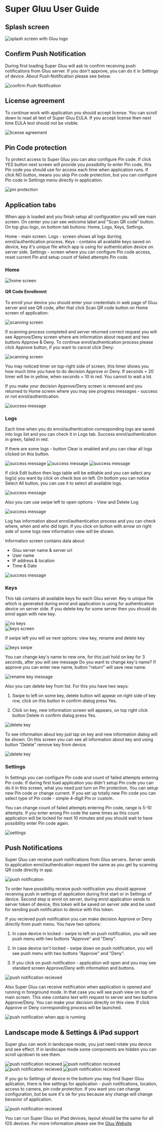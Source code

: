 # Super Gluu User Guide
## Splash screen
![splash screen with Gluu logo](../img/user-guide/launch_screen.jpg)

## Confirm Push Notification

During first loading Super Gluu will ask to confirm receiving push notifications from Gluu server. If you don't approve, you can do it in Settings of device. About Push Notification please see below.

![confirm Push Notification](../img/user-guide/push_notification_approve.jpg)

## License agreement

To continue work with application you should accept license. You can scroll down to read all text of Super Gluu EULA. If you accept license then next time EULA text should not be visible.

![license agreement](../img/user-guide/license_agreement.jpg)

## Pin Code protection

To protect access to Super Gluu you can also configure Pin code. If click YES button next screen will provide you possibility to enter Pin code, this Pin code you should use for access each time when application runs. If click NO button, means you skip Pin code protection, but you can configure Pin code in Settings menu directly in application.

![pin protection](../img/user-guide/pin_protection.jpg)

## Application tabs

When app is loaded and you finish setup all configuration you will see main screen. On center you can see welcome label and "Scan QR code" button. On top gluu logo, on bottom tab buttons: Home, Logs, Keys, Settings.

Home - main screen.
Logs - screen shows all logs durring enrol/authentication process.
Keys - contains all available keys saved on device, key it's unique file which app is using for authentication device on server side.
Settings - screen where you can configure Pin code access, reset current Pin and setup count of failed attempts Pin code.

### Home

![home screen](../img/user-guide/main_screen.jpg)

#### QR Code Enrollemnt

To enroll your device you should enter your credentials in web page of Gluu server and see QR code, after that click Scan QR code button on Home screen of application:

![scanning screen](../img/user-guide/scanning.jpg)

If scanning process completed and server returned correct request you will see Approve/Deny screen where are information about request and two buttons Approve & Deny. To continue enrol/authentication process please click Approve button, if you want to cancel click Deny:

![scanning screen](../img/user-guide/approve_deny_screen.jpg)

You may noticed timer on top-right side of screen, this timer shows you how much time you have to do decision Approve or Deny. If seconds = 20 timer will be in yellow, when seconds = 10 in red. You cannot to wait a lot.

If you make your decision Approve/Deny screen is removed and you returned to Home screen where you may see progress messages - success or not enrol/authentication.

![success message](../img/user-guide/success_message.jpg)

### Logs

Each time when you do enrol/authentication corresponding logs are saved into logs list and you can check it in Logs tab. Success enrol/authentication in green, failed in red. 

If there are some logs - button Clear is enabled and you can clear all logs clicked on this button.

![success message](../img/user-guide/no_logs.jpg) 
![success message](../img/user-guide/logs_screen.jpg) 
![success message](../img/user-guide/clear_logs_message.jpg)

If click Edit button then logs table will be editable and you can select any log(s) you want by click on check box on left. On bottom you can notice Select All button, you can use it to select all available logs.

![success message](../img/user-guide/editing_logs.jpg)

Also you can use swipe left to open options - View and Delete Log

![success message](../img/user-guide/editing_logs2.jpg)

Log has information about enrol/authentication process and you can check where, when and who did login. If you click on button with arrow on right side of some logs new information view will be shown.

Information screen contains data about:

- Gluu server name & server url
- User name
- IP address & location
- Time & Date

![success message](../img/user-guide/log_info.jpg)

### Keys

This tab contains all available keys for each Gluu server. Key is unique file which is generated during enrol and application is using for authentication device on server side. If you delete key for some server then you should do enrol again with new key.

![no keys](../img/user-guide/no_keys.jpg)   
![keys screen](../img/user-guide/keys_screen.jpg)

If swipe left you will se next options: view key, rename and delete key

![keys swipe](../img/user-guide/delete_key.jpg)

You can change key's name to new one, for this just hold on key for 3 seconds, after you will see message Do you want to change key's name? If approve you can enter new name, button "return" will save new name.

![rename key message](../img/user-guide/rename_key_message.jpg)

Also you can delete key from list. For this you have two ways:

1) Swipe to left on some key, delete button will appear on right side of key row, click on this button in confirm dialog press Yes.

2) Click on key, new information screen will appears, on top right click button Delete in confirm dialog press Yes.

![delete key](../img/user-guide/delete_key_alert.jpg)

To see information about key just tap on key and new information dialog will be shown. On this screen you can see all information about key and using button "Delete" remove key from device.

![delete key](../img/user-guide/key_info.jpg)

### Settings

In Settings you can configure Pin code and count of failed attempts entering Pin code.
If during first load application you didn't setup Pin code you can do it in this screen, what you need just turn on Pin protection. You can setup new Pin code or change current. If you set up totally new Pin code you can select type of Pin code - simple 4-digit Pin or custom.

You can change count of failed attempts entering Pin code, range is 5-10 attempts. If you enter wrong Pin code the same times as this count application will be locked for next 10 minutes and you should wait to have possibility enter Pin code again.

![settings](../img/user-guide/settings_1.jpg)


## Push Notifications

Super Gluu can receive push notifications from Gluu servers. Server sends to application enrol/authentication request the same as you get by scanning QR code directly in app. 

![push notification](../img/user-guide/push_recieved.jpg)

To order have possibility receive push notification you should approve receiving push in settings of application during first start or in Settings of device. Second step is enrol on server, during enrol application sends to server token of device, this token will be saved on server side and be used for sending push notification to device with this token.

If you recieved push notification you can make decision Approve or Deny directly from push menu. You have two options:

1) In case device in locked - swipe to left on push notification, you will see push menu with two buttons "Approve" and "Deny".

2) In case device isn't locked - swipe down on push notification, you will see push menu with two buttons "Approve" and "Deny".

3) If you click on push notification - application will open and you may see standard screen Approve/Deny with information and buttons.

![push notification recieved](../img/user-guide/push_approve_deny.jpg)

Also Super Gluu can receive notification when application is opened and running in foreground mode. In that case you will see push view on top of main screen. This view contains text with request to server and two buttons Approve/Deny. You can make your decision directly on this view. If click Approve or Deny corresponding process will be launched.

![push notification when app is running](../img/user-guide/push_online.png)

## Landscape mode & Settings & iPad support

Super gluu can work in landscape mode, you just need rotate you device and see effect. If in landscape mode some components are hidden you can scroll up/down to see them.

![push notification recieved](../img/user-guide/home_landscape.jpg) 
![push notification recieved](../img/user-guide/logs_landscape.jpg) 
![push notification recieved](../img/user-guide/keys_landscape.jpg) 
![push notification recieved](../img/user-guide/settings_landscape.jpg)

If you go to Settings of device in the bottom you may find Super Gluu aplication, there is few settings for application - push notifications, location, access to camera, pin code protection. If you want you can change configuration, but be sure it's ok for you because any change will change bevavior of application.

![push notification recieved](../img/user-guide/settings_device.jpg)

You can run Super Gluu on iPad devices, layout should be the same for all IOS devices.
For more information please see the [Gluu Website](http://gluu.org)
